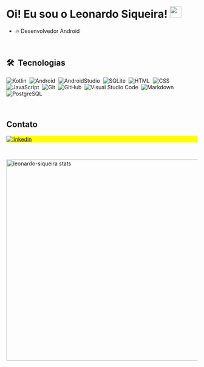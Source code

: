 <h1 align="left">Oi! Eu sou o Leonardo Siqueira! <img src="https://raw.githubusercontent.com/kaueMarques/kaueMarques/master/hi.gif" height="30px"></h1>

- 🔥 Desenvolvedor Android
<br>

## 🛠 &nbsp;Tecnologias


![Kotlin](https://img.shields.io/badge/-Kotlin-05122A?style=flat&logo=kotlin)&nbsp;
![Android](https://img.shields.io/badge/-Android-05122A?style=flat&logo=android)&nbsp;
![AndroidStudio](https://img.shields.io/badge/-AndroidStudio-05122A?style=flat&logo=androidstudio)&nbsp;
![SQLite](https://img.shields.io/badge/-SQLite-05122A?style=flat&logo=sqlite)&nbsp;
![HTML](https://img.shields.io/badge/-HTML-05122A?style=flat&logo=HTML5)&nbsp;
![CSS](https://img.shields.io/badge/-CSS-05122A?style=flat&logo=CSS3&logoColor=1572B6)&nbsp;
![JavaScript](https://img.shields.io/badge/-JavaScript-05122A?style=flat&logo=javascript)&nbsp;
![Git](https://img.shields.io/badge/-Git-05122A?style=flat&logo=git)&nbsp;
![GitHub](https://img.shields.io/badge/-GitHub-05122A?style=flat&logo=github)&nbsp;
![Visual Studio Code](https://img.shields.io/badge/-Visual%20Studio%20Code-05122A?style=flat&logo=visual-studio-code&logoColor=007ACC)&nbsp;
![Markdown](https://img.shields.io/badge/-Markdown-05122A?style=flat&logo=markdown)&nbsp;
![PostgreSQL](https://img.shields.io/badge/-PostgreSQL-05122A?style=flat&logo=postgresql)&nbsp;

<br>

## Contato

<p align="left" style="background:yellow">
<a href="https://linkedin.com/in/leonardo-siqueira-b63485228" target="_blank">
  <img align="center" src="https://www.linkedin.com/in/leo-siqueira/" alt="linkedin"/>
</a>
</p>
<br>


<p align="left">
<img width="530em" src="https://github-readme-stats.vercel.app/api?username=leonardo-siqueira&show_icons=true&theme=vision-friendly-dark" alt="leonardo-siqueira stats"/>
</p>
